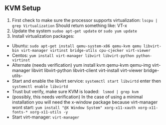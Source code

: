 ## KVM Setup
1. First check to make sure the processor supports virtualization: `lscpu | grep Virtualization`
Should return something like: VT-x
2. Update the system `sudoo apt-get update` or `sudo yum update`
3. Install virtualization packages:
- Ubuntu: `sudo apt-get install qemu-system-x86 qemu-kvm qemu libvirt-bin virt-manager virtinst bridge-utils cpu-cjecker virt-viewer`
- Centos: `yum install virt-manager libvirt libvirt-python python-virtinst`
- Alternate (needs verification) yum install kvm qemu-kvm qemu-img virt-manager libvirt libvirt-python libvirt-client virt-install virt-viewer bridge-utils-
- Start and enable the libvirt service: `systemctl start libvirtd` enter then `systemctl enable libvirtd`
- Trust but verify, make sure KVM is loaded: ` lsmod | grep kvm`
- (possibly, this needs verification) In the case of using a minimal installation you will need the x-window package because virt-manager wont start: `yum install "@X Window System" xorg-x11-xauth xorg-x11-fonts-* xorg-x11-utils -y`
- Start virt-manager: `virt-manager`
